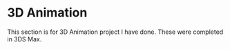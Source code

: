 # 3D Animation

This section is for 3D Animation project I have done. These were completed in 3DS Max.
